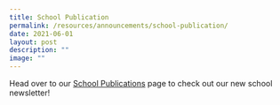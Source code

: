 ```yaml
---
title: School Publication
permalink: /resources/announcements/school-publication/
date: 2021-06-01
layout: post
description: ""
image: ""
---
```

Head over to our [School Publications](/about-us/school-publication/) page to check out our new school newsletter!